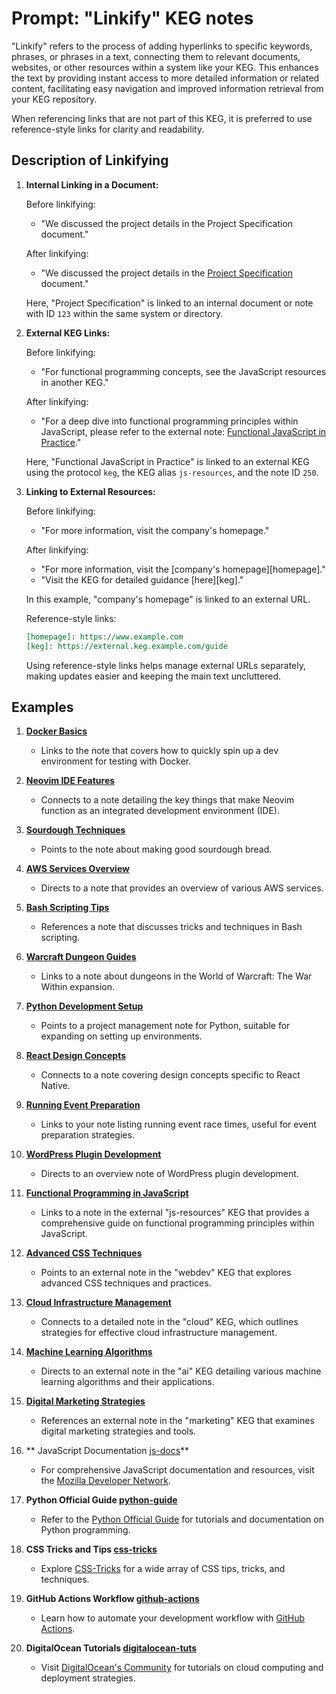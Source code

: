 # Prompt: "Linkify" KEG notes

"Linkify" refers to the process of adding hyperlinks to specific keywords, phrases, or phrases in a text, connecting them to relevant documents, websites, or other resources within a system like your KEG. This enhances the text by providing instant access to more detailed information or related content, facilitating easy navigation and improved information retrieval from your KEG repository.

When referencing links that are not part of this KEG, it is preferred to use reference-style links for clarity and readability.

## Description of **Linkifying**

1. **Internal Linking in a Document:**

   Before linkifying:

   - "We discussed the project details in the Project Specification document."

   After linkifying:

   - "We discussed the project details in the [Project Specification](../123) document."

   Here, "Project Specification" is linked to an internal document or note with ID `123` within the same system or directory.

2. **External KEG Links:**

   Before linkifying:

   - "For functional programming concepts, see the JavaScript resources in another KEG."

   After linkifying:

   - "For a deep dive into functional programming principles within JavaScript, please refer to the external note: [Functional JavaScript in Practice](keg:js-resources/250)."

   Here, "Functional JavaScript in Practice" is linked to an external KEG using the protocol `keg`, the KEG alias `js-resources`, and the note ID `250`.

3. **Linking to External Resources:**

   Before linkifying:

   - "For more information, visit the company's homepage."

   After linkifying:

   - "For more information, visit the [company's homepage][homepage]."
   - "Visit the KEG for detailed guidance [here][keg]."

   In this example, "company's homepage" is linked to an external URL.

   Reference-style links:

   ```markdown
   [homepage]: https://www.example.com
   [keg]: https://external.keg.example.com/guide
   ```

   Using reference-style links helps manage external URLs separately, making updates easier and keeping the main text uncluttered.

## Examples

1. **[Docker Basics](../16)**

   - Links to the note that covers how to quickly spin up a dev environment for testing with Docker.

2. **[Neovim IDE Features](../35)**

   - Connects to a note detailing the key things that make Neovim function as an integrated development environment (IDE).

3. **[Sourdough Techniques](../459)**

   - Points to the note about making good sourdough bread.

4. **[AWS Services Overview](../391)**

   - Directs to a note that provides an overview of various AWS services.

5. **[Bash Scripting Tips](../33)**

   - References a note that discusses tricks and techniques in Bash scripting.

6. **[Warcraft Dungeon Guides](../832)**

   - Links to a note about dungeons in the World of Warcraft: The War Within expansion.

7. **[Python Development Setup](../380)**

   - Points to a project management note for Python, suitable for expanding on setting up environments.

8. **[React Design Concepts](../516)**

   - Connects to a note covering design concepts specific to React Native.

9. **[Running Event Preparation](../852)**

   - Links to your note listing running event race times, useful for event preparation strategies.

10. **[WordPress Plugin Development](../226)**

    - Directs to an overview note of WordPress plugin development.

11. **[Functional Programming in JavaScript](keg:js-resources/250)**

    - Links to a note in the external "js-resources" KEG that provides a comprehensive guide on functional programming principles within JavaScript.

12. **[Advanced CSS Techniques](keg:webdev/45)**

    - Points to an external note in the "webdev" KEG that explores advanced CSS techniques and practices.

13. **[Cloud Infrastructure Management](keg:cloud/101)**

    - Connects to a detailed note in the "cloud" KEG, which outlines strategies for effective cloud infrastructure management.

14. **[Machine Learning Algorithms](keg:ai/89)**

    - Directs to an external note in the "ai" KEG detailing various machine learning algorithms and their applications.

15. **[Digital Marketing Strategies](keg:marketing/73)**

    - References an external note in the "marketing" KEG that examines digital marketing strategies and tools.

16. ** JavaScript Documentation [js-docs]**

    - For comprehensive JavaScript documentation and resources, visit the [Mozilla Developer Network][js-docs].

      [js-docs]: https://developer.mozilla.org/docs/Web/JavaScript

17. **Python Official Guide [python-guide]**

    - Refer to the [Python Official Guide][python-guide] for tutorials and documentation on Python programming.

      [python-guide]: https://docs.python.org/3/tutorial/

18. **CSS Tricks and Tips [css-tricks]**

    - Explore [CSS-Tricks][css-tricks] for a wide array of CSS tips, tricks, and techniques.

      [css-tricks]: https://css-tricks.com/

19. **GitHub Actions Workflow [github-actions]**

    - Learn how to automate your development workflow with [GitHub Actions][github-actions].

      [github-actions]: https://docs.github.com/en/actions

20. **DigitalOcean Tutorials [digitalocean-tuts]**

    - Visit [DigitalOcean's Community][digitalocean-tuts] for tutorials on cloud computing and deployment strategies.

      [digitalocean-tuts]: https://www.digitalocean.com/community/tutorials